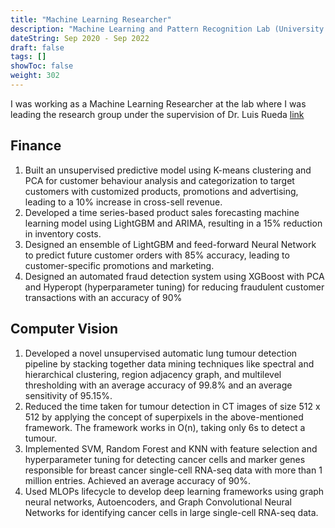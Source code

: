 ```yaml
---
title: "Machine Learning Researcher"
description: "Machine Learning and Pattern Recognition Lab (University of Windsor)"
dateString: Sep 2020 - Sep 2022
draft: false
tags: []
showToc: false
weight: 302
--- 
```

I was working as a Machine Learning Researcher at the lab where I was leading the research group  under the supervision of Dr. Luis Rueda [link](https://scholar.google.ca/citations?user=2OPjLFkAAAAJ&hl=en)

## Finance
1. Built an unsupervised predictive model using K-means clustering and PCA for customer behaviour analysis and categorization to target customers with customized products, promotions and advertising, leading to a 10% increase in cross-sell revenue.
2. Developed a time series-based product sales forecasting machine learning model using LightGBM and ARIMA, resulting in a 15% reduction in inventory costs.
3. Designed an ensemble of LightGBM and feed-forward Neural Network to predict future customer orders with 85% accuracy, leading to customer-specific promotions and marketing.
4. Designed an automated fraud detection system using XGBoost with PCA and Hyperopt (hyperparameter tuning) for reducing fraudulent customer transactions with an accuracy of 90%

## Computer Vision 
1. Developed a novel unsupervised automatic lung tumour detection pipeline by stacking together data mining techniques like spectral and hierarchical clustering, region adjacency graph, and multilevel thresholding with an average accuracy of 99.8% and an average sensitivity of 95.15%.
2. Reduced the time taken for tumour detection in CT images of size 512 x 512 by applying the concept of superpixels in the above-mentioned framework. The framework works in O(n), taking only 6s to detect a tumour.
3. Implemented SVM, Random Forest and KNN with feature selection and hyperparameter tuning for detecting cancer
cells and marker genes responsible for breast cancer single-cell RNA-seq data with more than 1 million entries. Achieved an average accuracy of 90%.
4. Used MLOPs lifecycle to develop deep learning frameworks using graph neural networks, Autoencoders, and Graph Convolutional Neural Networks for identifying cancer cells in large single-cell RNA-seq data.
